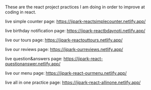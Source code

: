 These are the react project practices I am doing in order to improve at coding in react.


live simple counter page: https://jipark-reactsimplecounter.netlify.app/

live birthday notification page: https://jipark-reactbdaynoti.netlify.app/

live our tours page: https://jipark-reactouttours.netlify.app/

live our reviews page: https://jipark-ourreviews.netlify.app/

live question&answers page: https://jipark-react-questionanswer.netlify.app/

live our menu page: https://jipark-react-ourmenu.netlify.app/

live all in one practice page: https://jipark-react-allinone.netlify.app/
